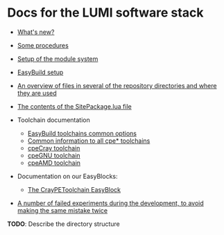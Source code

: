 # Docs for the LUMI software stack

  * [What's new?](whats_new.md)

  * [Some procedures](procedures.md)
  * [Setup of the module system](module_setup.md)
  * [EasyBuild setup](easybuild_setup.md)
  * [An overview of files in several of the repository directories and where they
    are used](files_used.md)
  * [The contents of the SitePackage.lua file](SitePackage.md)

  * Toolchain documentation
      * [EasyBuild toolchains common options](Toolchains/toolchain_common.md)
      * [Common information to all cpe* toolchains](Toolchains/toolchain_cpe_common.md)
      * [cpeCray toolchain](Toolchains/cpeCray.md)
      * [cpeGNU toolchain](Toolchains/cpeGNU.md)
      * [cpeAMD toolchain](Toolchains/cpeAMD.md)

  * Documentation on our EasyBlocks:
      * [The CrayPEToolchain EasyBlock](CraPEToolchain.md)

  * [A number of failed experiments during the development, to avoid making the
    same mistake twice](failed_experiments.md)

**TODO**: Describe the directory structure
